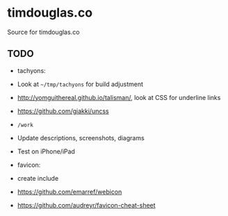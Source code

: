 # timdouglas.co

Source for timdouglas.co

## TODO
 - tachyons:
  - Look at `~/tmp/tachyons` for build adjustment

 - http://yomguithereal.github.io/talisman/, look at CSS for underline links

 - https://github.com/giakki/uncss

 - `/work`
  - Update descriptions, screenshots, diagrams
  - Test on iPhone/iPad

 - favicon:
  - create include
  - https://github.com/emarref/webicon
  - https://github.com/audreyr/favicon-cheat-sheet
